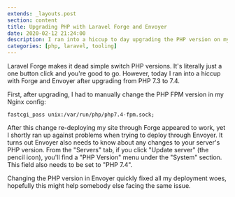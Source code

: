 ```yaml
---
extends: _layouts.post
section: content
title: Upgrading PHP with Laravel Forge and Envoyer
date: 2020-02-12 21:24:00
description: I ran into a hiccup to day upgrading the PHP version on my Laravel Forge server today.
categories: [php, laravel, tooling]
---
```


Laravel Forge makes it dead simple switch PHP versions. It's literally just a one button click and you're good to go. However, today I ran into a hiccup with Forge and Envoyer after upgrading from PHP 7.3 to 7.4.

First, after upgrading, I had to manually change the PHP FPM version in my Nginx config:

```
fastcgi_pass unix:/var/run/php/php7.4-fpm.sock;
```

After this change re-deploying my site through Forge appeared to work, yet I shortly ran up against problems when trying to deploy through Envoyer. It turns out Envoyer also needs to know about any changes to your server's PHP version. From the "Servers" tab, if you click "Update server" (the pencil icon), you'll find a "PHP Version" menu under the "System" section. This field also needs to be set to "PHP 7.4".

Changing the PHP version in Envoyer quickly fixed all my deployment woes, hopefully this might help somebody else facing the same issue.
